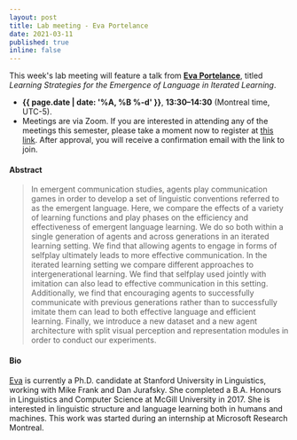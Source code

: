```yaml
---
layout: post
title: Lab meeting - Eva Portelance
date: 2021-03-11
published: true
inline: false 
---
```


This week's lab meeting will feature a talk from [**Eva Portelance**](/people/portelance.eva), titled
_Learning Strategies for the Emergence of Language in Iterated Learning_.

- **{{ page.date | date: '%A, %B %-d' }}**, **13:30–14:30** (Montreal time, UTC-5).
- Meetings are via Zoom. If you are interested in attending any of the meetings
  this semester, please take a moment now to register at [this
  link](https://umontreal.zoom.us/meeting/register/tJItdu6rrj4vH9JbKXKlNpMbPPm8IUJdWP7Q).
  After approval, you will receive a confirmation email with the link to join. 

#### Abstract

<blockquote>
In emergent communication studies, agents play communication games in order to develop a set of linguistic conventions referred to as the emergent language. Here, we compare the effects of a variety of learning functions and play phases on the efficiency and effectiveness of emergent language learning. We do so both within a single generation of agents and across generations in an iterated learning setting. We find that allowing agents to engage in forms of selfplay ultimately leads to more effective communication. In the iterated learning setting we compare different approaches to intergenerational learning. We find that selfplay used jointly with imitation can also lead to effective communication in this setting. Additionally, we find that encouraging agents to successfully communicate with previous generations rather than to successfully imitate them can lead to both effective language and efficient learning. Finally, we introduce a new dataset and a new agent architecture with split visual perception and representation modules in order to conduct our experiments.
</blockquote>

#### Bio

[Eva](/people/portelance.eva) is currently a Ph.D. candidate at Stanford University in Linguistics, working with Mike Frank and Dan Jurafsky. She completed a B.A. Honours in Linguistics and Computer Science at McGill University in 2017. She is interested in linguistic structure and language learning both in humans and machines. This work was started during an internship at Microsoft Research Montreal.
